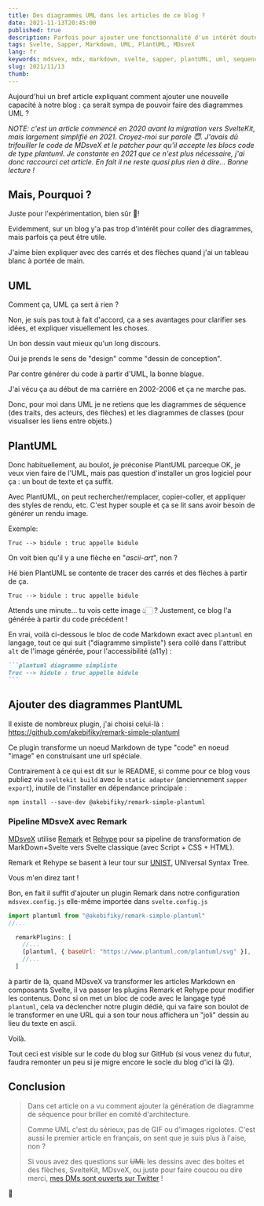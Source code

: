 ```yaml
---
title: Des diagrammes UML dans les articles de ce blog ?
date: 2021-11-13T20:45:00
published: true
description: Parfois pour ajouter une fonctionnalité d'un intérêt douteux, on doit soulever le capot et aller bien loin ! Voyons cela ensemble...
tags: Svelte, Sapper, Markdown, UML, PlantUML, MDsveX
lang: fr
keywords: mdsvex, mdx, markdown, svelte, sapper, plantUML, uml, sequence diagram, class diagram, remark, rehype, unist
slug: 2021/11/13
thumb:
---
```


Aujourd'hui un bref article expliquant comment ajouter une nouvelle capacité à notre blog : ça serait sympa de pouvoir faire des diagrammes UML ?

_NOTE: c'est un article commencé en 2020 avant la migration vers SvelteKit, mais largement simplifié en 2021. Croyez-moi sur parole 😇. J'avais dû trifouiller le code de MDsveX et le patcher pour qu'il accepte les blocs code de type plantuml. Je constante en 2021 que ce n'est plus nécessaire, j'ai donc raccourci cet article. En fait il ne reste quasi plus rien à dire... Bonne lecture !_

## Mais, Pourquoi ?

Juste pour l'expérimentation, bien sûr 🤣!

Evidemment, sur un blog y'a pas trop d'intérêt pour coller des diagrammes, mais parfois ça peut être utile.

J'aime bien expliquer avec des carrés et des flèches quand j'ai un tableau blanc à portée de main.

## UML 

Comment ça, UML ça sert à rien ?

Non, je suis pas tout à fait d'accord, ça a ses avantages pour clarifier ses idées, et expliquer visuellement les choses.

Un bon dessin vaut mieux qu'un long discours.

Oui je prends le sens de "design" comme "dessin de conception".

Par contre générer du code à partir d'UML, la bonne blague.

J'ai vécu ça au début de ma carrière en 2002-2006 et ça ne marche pas.

Donc, pour moi dans UML je ne retiens que les diagrammes de séquence (des traits, des acteurs, des flèches) et les diagrammes de classes (pour visualiser les liens entre objets.)

## PlantUML

Donc habituellement, au boulot, je préconise PlantUML parceque OK, je veux vien faire de l'UML, mais pas question d'installer un gros logiciel pour ça : un bout de texte et ça suffit.

Avec PlantUML, on peut rechercher/remplacer, copier-coller, et appliquer des styles de rendu, etc. C'est hyper souple et ça se lit sans avoir besoin de générer un rendu image.

Exemple: 

```
Truc --> bidule : truc appelle bidule
```

On voit bien qu'il y a une flèche en "_ascii-art_", non ? 

Hé bien PlantUML se contente de tracer des carrés et des flèches à partir de ça.

```plantuml diagramme simpliste
Truc --> bidule : truc appelle bidule
```

Attends une minute... tu vois cette image 👆🏻 ? Justement, ce blog l'a générée à partir du code précédent !

En vrai, voilà ci-dessous le bloc de code Markdown exact avec `plantuml` en langage, tout ce qui suit ("diagramme simpliste") sera collé dans l'attribut `alt` de l'image générée, pour l'accessibilité (a11y) :

````md exemple de code markdown pour un diagramme PlantUML
```plantuml diagramme simpliste
Truc --> bidule : truc appelle bidule
```
````

## Ajouter des diagrammes PlantUML 

Il existe de nombreux plugin, j'ai choisi celui-là : https://github.com/akebifiky/remark-simple-plantuml

Ce plugin transforme un noeud Markdown de type "code" en noeud "image" en construisant une url spéciale.

Contrairement à ce qui est dit sur le README, si comme pour ce blog vous publiez via `sveltekit build` avec le `static adapter` (anciennement `sapper export`), inutile de l'installer en dépendance principale : 

`npm install --save-dev @akebifiky/remark-simple-plantuml`

### Pipeline MDsveX avec Remark

[MDsveX](https://mdsvex.com) utilise [Remark](https://github.com/remarkjs/remark) et [Rehype](https://github.com/rehypejs/rehype) pour sa pipeline de transformation de MarkDown+Svelte vers Svelte classique (avec Script + CSS + HTML).

Remark et Rehype se basent à leur tour sur [UNIST](https://github.com/syntax-tree/unist), UNIversal Syntax Tree.

Vous m'en direz tant !

Bon, en fait il suffit d'ajouter un plugin Remark dans notre configuration `mdsvex.config.js` elle-même importée dans `svelte.config.js`

```js
import plantuml from "@akebifiky/remark-simple-plantuml"
//...

  remarkPlugins: [
    //...
    [plantuml, { baseUrl: "https://www.plantuml.com/plantuml/svg" }],
    //...
  ]
```

à partir de là, quand MDsveX va transformer les articles Markdown en composants Svelte, il va passer les plugins Remark et Rehype pour modifier les contenus. Donc si on met un bloc de code avec le langage typé `plantuml`, cela va déclencher notre plugin dédié, qui va faire son boulot de le transformer en une URL qui a son tour nous affichera un "joli" dessin au lieu du texte en ascii.

Voilà.

Tout ceci est visible sur le code du blog sur GitHub (si vous venez du futur, faudra remonter un peu si je migre encore le socle du blog d'ici là 😜).

## Conclusion

> Dans cet article on a vu comment ajouter la génération de diagramme de séquence pour briller en comité d'architecture.
>
> Comme UML c'est du sérieux, pas de GIF ou d'images rigolotes. C'est aussi le premier article en français, on sent que je suis plus à l'aise, non ?
>
> Si vous avez des questions sur ~~UML~~ les dessins avec des boites et des flèches, SvelteKit, MDsveX, ou juste pour faire coucou ou dire merci, [mes DMs sont ouverts sur Twitter](https://twitter.com/doppelganger9) !

👋
